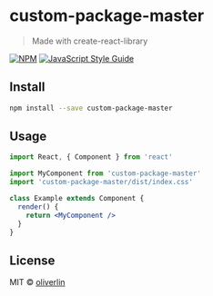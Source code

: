 # custom-package-master

> Made with create-react-library

[![NPM](https://img.shields.io/npm/v/custom-package-master.svg)](https://www.npmjs.com/package/custom-package-master) [![JavaScript Style Guide](https://img.shields.io/badge/code_style-standard-brightgreen.svg)](https://standardjs.com)

## Install

```bash
npm install --save custom-package-master
```

## Usage

```jsx
import React, { Component } from 'react'

import MyComponent from 'custom-package-master'
import 'custom-package-master/dist/index.css'

class Example extends Component {
  render() {
    return <MyComponent />
  }
}
```

## License

MIT © [oliverlin](https://github.com/oliverlin)
